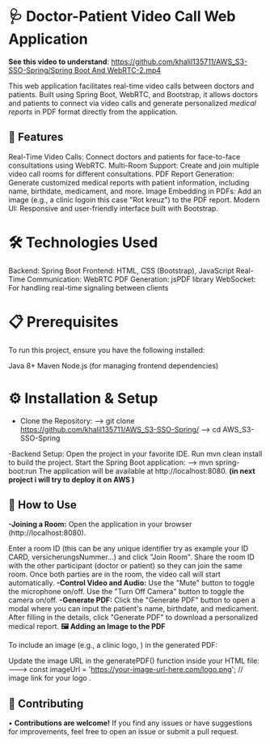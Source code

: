 # 🩺 Doctor-Patient Video Call Web Application

**See this video to understand**: [https://github.com/khalil135711/AWS_S3-SSO-Spring/Spring Boot And WebRTC-2.mp4](https://github.com/khalil135711/AWS_S3-SSO-Spring/blob/main/Spring%20Boot%20And%20WebRTC-2.mp4)

This web application facilitates real-time video calls between doctors and patients. Built using Spring Boot, WebRTC, and Bootstrap, it allows doctors and patients to connect via video calls and generate personalized *medical reports* in PDF format directly from the application.

## 🚀 Features

Real-Time Video Calls: Connect doctors and patients for face-to-face consultations using WebRTC.
Multi-Room Support: Create and join multiple video call rooms for different consultations.
PDF Report Generation: Generate customized medical reports with patient information, including name, birthdate, medicament, and more.
Image Embedding in PDFs: Add an image (e.g., a clinic logoin this case "Rot kreuz") to the PDF report.
Modern UI: Responsive and user-friendly interface built with Bootstrap.

# 🛠️ Technologies Used

Backend: Spring Boot
Frontend: HTML, CSS (Bootstrap), JavaScript
Real-Time Communication: WebRTC
PDF Generation: jsPDF library
WebSocket: For handling real-time signaling between clients
# 📋 Prerequisites

To run this project, ensure you have the following installed:

Java 8+
Maven
Node.js (for managing frontend dependencies)

# ⚙️ Installation & Setup

- Clone the Repository:
--> git clone https://github.com/khalil135711/AWS_S3-SSO-Spring/
--> cd AWS_S3-SSO-Spring

-Backend Setup:
  Open the project in your favorite IDE.
  Run mvn clean install to build the project.
  Start the Spring Boot application:
  --> mvn spring-boot:run
The application will be available at http://localhost:8080. **(in next project i will try to deploy it on **AWS** )**
## 🚀 How to Use

**-Joining a Room:**
Open the application in your browser (http://localhost:8080).

Enter a room ID (this can be any unique identifier try as example your ID CARD, versicherungsNummer…) and click "Join Room".
Share the room ID with the other participant (doctor or patient) so they can join the same room.
Once both parties are in the room, the video call will start automatically.
**-Control Video and Audio:**
Use the "Mute" button to toggle the microphone on/off.
Use the "Turn Off Camera" button to toggle the camera on/off.
**-Generate PDF:**
Click the "Generate PDF" button to open a modal where you can input the patient's name, birthdate, and medicament.
After filling in the details, click "Generate PDF" to download a personalized medical report.
**🖼️ Adding an Image to the PDF**

To include an image (e.g., a clinic logo, ) in the generated PDF:

Update the image URL in the generatePDF() function inside your HTML file:
--->  const imageUrl = 'https://your-image-url-here.com/logo.png'; // image link for your logo .

## 🤝 Contributing

• **Contributions are welcome!** If you find any issues or have suggestions for improvements, feel free to open an issue or submit a pull request.


